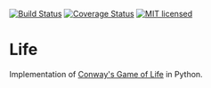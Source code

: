 [![Build Status](https://travis-ci.org/jeremy-miller/life-python.svg?branch=master)](https://travis-ci.org/jeremy-miller/life-python)
[![Coverage Status](https://coveralls.io/repos/github/jeremy-miller/life-python/badge.svg?branch=master)](https://coveralls.io/github/jeremy-miller/life-python?branch=master)
[![MIT licensed](https://img.shields.io/badge/license-MIT-blue.svg)](https://raw.githubusercontent.com/hyperium/hyper/master/LICENSE)

# Life
Implementation of [Conway's Game of Life](https://en.wikipedia.org/wiki/Conway%27s_Game_of_Life) in Python.
